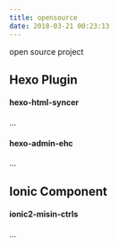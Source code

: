 ```yaml
---
title: opensource
date: 2018-03-21 00:23:13
---
```


open source project


## Hexo Plugin

#### hexo-html-syncer

...

#### hexo-admin-ehc

...


## Ionic Component

#### ionic2-misin-ctrls

...
